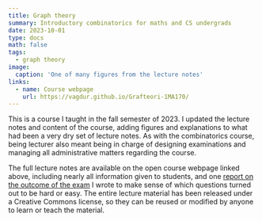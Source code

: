 ```yaml
---
title: Graph theory
summary: Introductory combinatorics for maths and CS undergrads
date: 2023-10-01
type: docs
math: false
tags:
  - graph theory
image:
  caption: 'One of many figures from the lecture notes'
links:
  - name: Course webpage
    url: https://vagdur.github.io/Grafteori-1MA170/
---
```


This is a course I taught in the fall semester of 2023. I updated the lecture notes and content of the course, adding figures and explanations to what had been a very dry set of lecture notes. As with the combinatorics course, being lecturer also meant being in charge of designing examinations and managing all administrative matters regarding the course.

The full lecture notes are available on the open course webpage linked above, including nearly all information given to students, and one [report on the outcome of the exam](https://vagdur.github.io/Grafteori-1MA170/exam_report_jan24/exam_report.pdf) I wrote to make sense of which questions turned out to be hard or easy. The entire lecture material has been released under a Creative Commons license, so they can be reused or modified by anyone to learn or teach the material.
